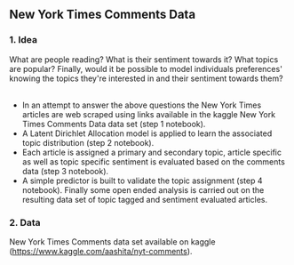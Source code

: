 ## New York Times Comments Data

### 1. Idea
What are people reading? What is their sentiment towards it? What topics are popular? Finally, would it be possible to model individuals preferences' knowing the topics they're interested in and their sentiment towards them?
<br><br>
- In an attempt to answer the above questions the New York Times articles are web scraped using links available in the kaggle New York Times Comments Data data set (step 1 notebook). <br> 
- A Latent Dirichlet Allocation model is applied to learn the associated topic distribution (step 2 notebook). <br>
- Each article is assigned a primary and secondary topic, article specific as well as topic specific sentiment is evaluated based on the comments data (step 3 notebook). <br> 
- A simple predictor is built to validate the topic assignment (step 4 notebook). Finally some open ended analysis is carried out on the resulting data set of topic tagged and sentiment evaluated articles.

### 2. Data
New York Times Comments data set available on kaggle (https://www.kaggle.com/aashita/nyt-comments).
